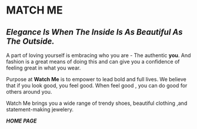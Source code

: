 # MATCH ME
## *Elegance Is When The Inside Is As Beautiful As The Outside.*
A part of loving yourself is embracing who you are - The authentic **you**.
And fashion is a great means of doing this and can give you a confidence of feeling great in what you wear.  

Purpose at **Watch Me** is to empower to lead bold and full lives. We believe that if you look good,
you  feel good. When feel good , you can do good for others around you.

Watch Me brings you a wide range of trendy shoes, beautiful clothing ,and statement-making jewelery.


**_HOME PAGE_**
